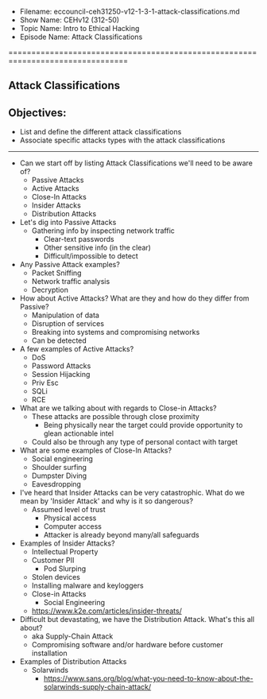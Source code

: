 - Filename: eccouncil-ceh31250-v12-1-3-1-attack-classifications.md
- Show Name: CEHv12 (312-50)
- Topic Name: Intro to Ethical Hacking
- Episode Name: Attack Classifications

================================================================================


Attack Classifications
--------------------------------------------------------------------------------

Objectives:
--------------------------------------------------------------------------------
- List and define the different attack classifications
- Associate specific attacks types with the attack classifications

--------------------------------------------------------------------------------

+ Can we start off by listing Attack Classifications we'll need to be aware of?
  - Passive Attacks
  - Active Attacks
  - Close-In Attacks
  - Insider Attacks
  - Distribution Attacks
+ Let's dig into Passive Attacks
  - Gathering info by inspecting network traffic
    + Clear-text passwords
    + Other sensitive info (in the clear)
    + Difficult/impossible to detect
+ Any Passive Attack examples?
  - Packet Sniffing
  - Network traffic analysis
  - Decryption
+ How about Active Attacks? What are they and how do they differ from Passive?
  - Manipulation of data
  - Disruption of services
  - Breaking into systems and compromising networks
  - Can be detected
+ A few examples of Active Attacks?
  - DoS
  - Password Attacks
  - Session Hijacking
  - Priv Esc
  - SQLi
  - RCE
+ What are we talking about with regards to Close-in Attacks?
  - These attacks are possible through close proximity
    + Being physically near the target could provide opportunity to glean
      actionable intel
  - Could also be through any type of personal contact with target
+ What are some examples of Close-In Attacks?
  - Social engineering
  - Shoulder surfing
  - Dumpster Diving
  - Eavesdropping
+ I've heard that Insider Attacks can be very catastrophic. What do we mean by
  'Insider Attack' and why is it so dangerous?
  - Assumed level of trust
    + Physical access
    + Computer access
    + Attacker is already beyond many/all safeguards
+ Examples of Insider Attacks?
  - Intellectual Property
  - Customer PII
    + Pod Slurping
  - Stolen devices
  - Installing malware and keyloggers
  - Close-in Attacks
    + Social Engineering
  - https://www.k2e.com/articles/insider-threats/
+ Difficult but devastating, we have the Distribution Attack. What's this all
  about?
  + aka Supply-Chain Attack
  + Compromising software and/or hardware before customer installation
+ Examples of Distribution Attacks
  + Solarwinds
    - https://www.sans.org/blog/what-you-need-to-know-about-the-solarwinds-supply-chain-attack/
